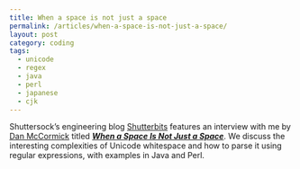 ```yaml
---
title: When a space is not just a space
permalink: /articles/when-a-space-is-not-just-a-space/
layout: post
category: coding
tags:
  - unicode
  - regex
  - java
  - perl
  - japanese
  - cjk
---
```


Shuttersock’s engineering blog [Shutterbits](http://bits.shutterstock.com/)
features an interview with me by [Dan McCormick](http://danmccormick.io/) titled
[***When a Space Is Not Just a
Space***](http://tech.shutterstock.com/2014/04/30/when-a-space-is-not-just-a-space/).
We discuss the interesting complexities of Unicode whitespace and how to parse
it using regular expressions, with examples in Java and Perl.
